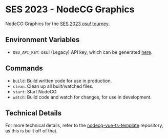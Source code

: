 # SES 2023 - NodeCG Graphics

NodeCG Graphics for the [SES 2023 osu! tourney](https://osu.ppy.sh/community/forums/topics/1890803?n=1).

## Environment Variables

- `OSU_API_KEY`: osu! (Legacy) API key, which can be generated [here](https://osu.ppy.sh/home/account/edit#legacy-api).

## Commands

- `build`: Build written code for use in production.
- `clean`: Clean up all built/watched files.
- `start`: Start NodeCG.
- `watch`: Build code and watch for changes, for use in development.

## Technical Details

For more technical details, refer to the [nodecg-vue-ts-template](https://github.com/zoton2/nodecg-vue-ts-template) repository, as this is built off of that.
